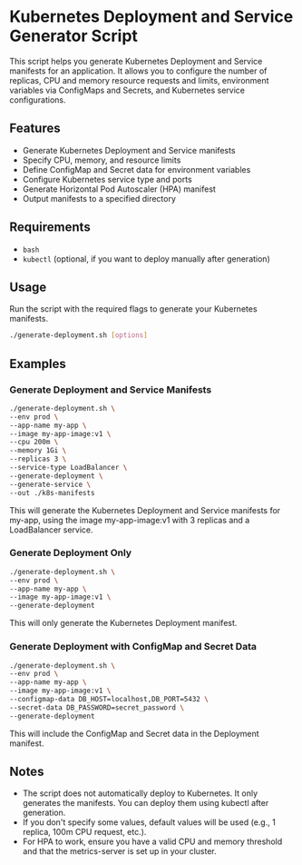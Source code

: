 # Kubernetes Deployment and Service Generator Script

This script helps you generate Kubernetes Deployment and Service manifests for an application. It allows you to configure the number of replicas, CPU and memory resource requests and limits, environment variables via ConfigMaps and Secrets, and Kubernetes service configurations.

## Features

- Generate Kubernetes Deployment and Service manifests
- Specify CPU, memory, and resource limits
- Define ConfigMap and Secret data for environment variables
- Configure Kubernetes service type and ports
- Generate Horizontal Pod Autoscaler (HPA) manifest
- Output manifests to a specified directory

## Requirements

- `bash`
- `kubectl` (optional, if you want to deploy manually after generation)

## Usage

Run the script with the required flags to generate your Kubernetes manifests.

```bash
./generate-deployment.sh [options]
```
## Examples
### Generate Deployment and Service Manifests
```bash
./generate-deployment.sh \
--env prod \
--app-name my-app \
--image my-app-image:v1 \
--cpu 200m \
--memory 1Gi \
--replicas 3 \
--service-type LoadBalancer \
--generate-deployment \
--generate-service \
--out ./k8s-manifests
```
This will generate the Kubernetes Deployment and Service manifests for my-app, using the image my-app-image:v1 with 3 replicas and a LoadBalancer service.

### Generate Deployment Only
```bash
./generate-deployment.sh \
--env prod \
--app-name my-app \
--image my-app-image:v1 \
--generate-deployment
```
This will only generate the Kubernetes Deployment manifest.
### Generate Deployment with ConfigMap and Secret Data
```bash
./generate-deployment.sh \
--env prod \
--app-name my-app \
--image my-app-image:v1 \
--configmap-data DB_HOST=localhost,DB_PORT=5432 \
--secret-data DB_PASSWORD=secret_password \
--generate-deployment
```
This will include the ConfigMap and Secret data in the Deployment manifest.
## Notes
- The script does not automatically deploy to Kubernetes. It only generates the manifests. You can deploy them using kubectl after generation.
- If you don't specify some values, default values will be used (e.g., 1 replica, 100m CPU request, etc.).
- For HPA to work, ensure you have a valid CPU and memory threshold and that the metrics-server is set up in your cluster.
